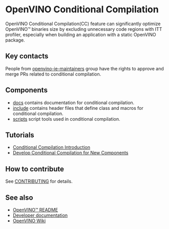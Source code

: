 # OpenVINO Conditional Compilation

OpenVINO Conditional Compilation(CC) feature can significantly optimize OpenVINO™ binaries size by excluding unnecessary code regions with ITT profiler, especially when building an application with a static OpenVINO package.

## Key contacts

People from [openvino-ie-maintainers](https://github.com/orgs/openvinotoolkit/teams/openvino-ie-maintainers) group have the rights to approve and merge PRs related to conditional compilation.

## Components

* [docs](./docs/) contains documentation for conditional compilation.
* [include](./include/) contains header files that define class and macros for conditional compilation.
* [scripts](./scripts/) script tools used in conditional compilation.

## Tutorials

* [Conditional Compilation Introduction](../../../docs/dev/conditional_compilation.md)
* [Develop Conditional Compilation for New Components](./docs/develop_cc_for_new_component.md)

## How to contribute

See [CONTRIBUTING](../../../CONTRIBUTING.md) for details.

## See also

* [OpenVINO™ README](../../../README.md)
* [Developer documentation](../../../docs/dev/index.md)
* [OpenVINO Wiki](https://github.com/openvinotoolkit/openvino/wiki#how-to-build)
